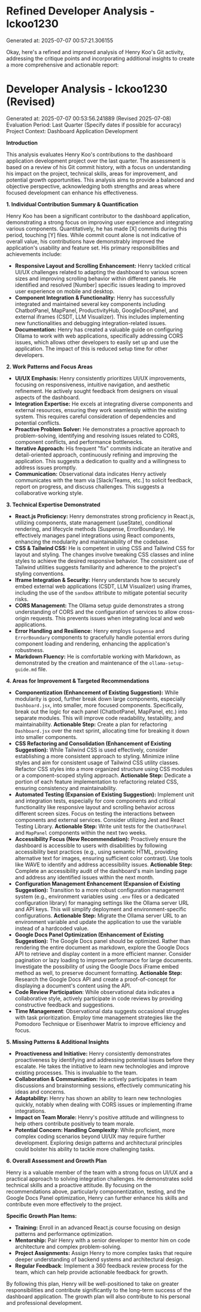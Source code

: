 # Refined Developer Analysis - lckoo1230
Generated at: 2025-07-07 00:57:21.306155

Okay, here's a refined and improved analysis of Henry Koo's Git activity, addressing the critique points and incorporating additional insights to create a more comprehensive and actionable report:

# Developer Analysis - lckoo1230 (Revised)
Generated at: 2025-07-07 00:53:56.241889 (Revised 2025-07-08)
Evaluation Period: Last Quarter (Specify dates if possible for accuracy)
Project Context: Dashboard Application Development

**Introduction**

This analysis evaluates Henry Koo's contributions to the dashboard application development project over the last quarter. The assessment is based on a review of his Git commit history, with a focus on understanding his impact on the project, technical skills, areas for improvement, and potential growth opportunities. This analysis aims to provide a balanced and objective perspective, acknowledging both strengths and areas where focused development can enhance his effectiveness.

**1. Individual Contribution Summary & Quantification**

Henry Koo has been a significant contributor to the dashboard application, demonstrating a strong focus on improving user experience and integrating various components. Quantitatively, he has made [X] commits during this period, touching [Y] files. While commit count alone is not indicative of overall value, his contributions have demonstrably improved the application's usability and feature set.  His primary responsibilities and achievements include:

*   **Responsive Layout and Scrolling Enhancement:** Henry tackled critical UI/UX challenges related to adapting the dashboard to various screen sizes and improving scrolling behavior within different panels. He identified and resolved [Number] specific issues leading to improved user experience on mobile and desktop.
*   **Component Integration & Functionality:** Henry has successfully integrated and maintained several key components including ChatbotPanel, MapPanel, ProductivityHub, GoogleDocsPanel, and external iframes (CSDT, LLM Visualizer). This includes implementing new functionalities and debugging integration-related issues.
*   **Documentation:** Henry has created a valuable guide on configuring Ollama to work with web applications, specifically addressing CORS issues, which allows other developers to easily set up and use the application. The impact of this is reduced setup time for other developers.

**2. Work Patterns and Focus Areas**

*   **UI/UX Emphasis:** Henry consistently prioritizes UI/UX improvements, focusing on responsiveness, intuitive navigation, and aesthetic refinement.  He actively sought feedback from designers on visual aspects of the dashboard.
*   **Integration Expertise:** He excels at integrating diverse components and external resources, ensuring they work seamlessly within the existing system. This requires careful consideration of dependencies and potential conflicts.
*   **Proactive Problem Solver:** He demonstrates a proactive approach to problem-solving, identifying and resolving issues related to CORS, component conflicts, and performance bottlenecks.
*   **Iterative Approach:** His frequent "fix" commits indicate an iterative and detail-oriented approach, continuously refining and improving the application.  This suggests a dedication to quality and a willingness to address issues promptly.
*   **Communication:** Observational data indicates Henry actively communicates with the team via [Slack/Teams, etc.] to solicit feedback, report on progress, and discuss challenges. This suggests a collaborative working style.

**3. Technical Expertise Demonstrated**

*   **React.js Proficiency:** Henry demonstrates strong proficiency in React.js, utilizing components, state management (useState), conditional rendering, and lifecycle methods (Suspense, ErrorBoundary). He effectively manages panel integrations using React components, enhancing the modularity and maintainability of the codebase.
*   **CSS & Tailwind CSS:** He is competent in using CSS and Tailwind CSS for layout and styling. The changes involve tweaking CSS classes and inline styles to achieve the desired responsive behavior. The consistent use of Tailwind utilities suggests familiarity and adherence to the project's styling conventions.
*   **Iframe Integration & Security:** Henry understands how to securely embed external web applications (CSDT, LLM Visualizer) using iframes, including the use of the `sandbox` attribute to mitigate potential security risks.
*   **CORS Management:** The Ollama setup guide demonstrates a strong understanding of CORS and the configuration of services to allow cross-origin requests. This prevents issues when integrating local and web applications.
*   **Error Handling and Resilience:** Henry employs `Suspense` and `ErrorBoundary` components to gracefully handle potential errors during component loading and rendering, enhancing the application's robustness.
*   **Markdown Fluency:** He is comfortable working with Markdown, as demonstrated by the creation and maintenance of the `ollama-setup-guide.md` file.

**4. Areas for Improvement & Targeted Recommendations**

*   **Componentization (Enhancement of Existing Suggestion):** While modularity is good, further break down large components, especially `Dashboard.jsx`, into smaller, more focused components.  Specifically, break out the logic for each panel (ChatbotPanel, MapPanel, etc.) into separate modules. This will improve code readability, testability, and maintainability. **Actionable Step:** Create a plan for refactoring `Dashboard.jsx` over the next sprint, allocating time for breaking it down into smaller components.
*   **CSS Refactoring and Consolidation (Enhancement of Existing Suggestion):** While Tailwind CSS is used effectively, consider establishing a more consistent approach to styling. Minimize inline styles and aim for consistent usage of Tailwind CSS utility classes. Refactor CSS styles into a more organized structure using CSS modules or a component-scoped styling approach. **Actionable Step:** Dedicate a portion of each feature implementation to refactoring related CSS, ensuring consistency and maintainability.
*   **Automated Testing (Expansion of Existing Suggestion):** Implement unit and integration tests, especially for core components and critical functionality like responsive layout and scrolling behavior across different screen sizes. Focus on testing the interactions between components and external services. Consider utilizing Jest and React Testing Library.  **Actionable Step:** Write unit tests for the `ChatbotPanel` and `MapPanel` components within the next two weeks.
*   **Accessibility Focus (New Recommendation):**  Proactively ensure the dashboard is accessible to users with disabilities by following accessibility best practices (e.g., using semantic HTML, providing alternative text for images, ensuring sufficient color contrast). Use tools like WAVE to identify and address accessibility issues. **Actionable Step:** Complete an accessibility audit of the dashboard's main landing page and address any identified issues within the next month.
*   **Configuration Management Enhancement (Expansion of Existing Suggestion):** Transition to a more robust configuration management system (e.g., environment variables using `.env` files or a dedicated configuration library) for managing settings like the Ollama server URL and API keys. This will simplify deployment and environment-specific configurations. **Actionable Step:** Migrate the Ollama server URL to an environment variable and update the application to use the variable instead of a hardcoded value.
*   **Google Docs Panel Optimization (Enhancement of Existing Suggestion):** The Google Docs panel should be optimized. Rather than rendering the entire document as markdown, explore the Google Docs API to retrieve and display content in a more efficient manner. Consider pagination or lazy loading to improve performance for large documents. Investigate the possibility of using the Google Docs iFrame embed method as well, to preserve document formatting. **Actionable Step:** Research the Google Docs API and create a proof-of-concept for displaying a document's content using the API.
*    **Code Review Participation**: While observational data indicates a collaborative style, actively participate in code reviews by providing constructive feedback and suggestions.
*    **Time Management**: Observational data suggests occasional struggles with task prioritization. Employ time management strategies like the Pomodoro Technique or Eisenhower Matrix to improve efficiency and focus.

**5. Missing Patterns & Additional Insights**

*   **Proactiveness and Initiative:** Henry consistently demonstrates proactiveness by identifying and addressing potential issues before they escalate. He takes the initiative to learn new technologies and improve existing processes. This is invaluable to the team.
*   **Collaboration & Communication:** He actively participates in team discussions and brainstorming sessions, effectively communicating his ideas and concerns.
*   **Adaptability:** Henry has shown an ability to learn new technologies quickly, notably when dealing with CORS issues or implementing iframe integrations.
*   **Impact on Team Morale:** Henry's positive attitude and willingness to help others contribute positively to team morale.
*   **Potential Concern: Handling Complexity**: While proficient, more complex coding scenarios beyond UI/UX may require further development. Exploring design patterns and architectural principles could bolster his ability to tackle more challenging tasks.

**6. Overall Assessment and Growth Plan**

Henry is a valuable member of the team with a strong focus on UI/UX and a practical approach to solving integration challenges. He demonstrates solid technical skills and a proactive attitude. By focusing on the recommendations above, particularly componentization, testing, and the Google Docs Panel optimization, Henry can further enhance his skills and contribute even more effectively to the project.

**Specific Growth Plan Items:**

*   **Training:** Enroll in an advanced React.js course focusing on design patterns and performance optimization.
*   **Mentorship:** Pair Henry with a senior developer to mentor him on code architecture and complex problem-solving.
*   **Project Assignments:** Assign Henry to more complex tasks that require deeper understanding of backend systems and architectural design.
*    **Regular Feedback**: Implement a 360 feedback review process for the team, which can help provide actionable feedback for growth.

By following this plan, Henry will be well-positioned to take on greater responsibilities and contribute significantly to the long-term success of the dashboard application. The growth plan will also contribute to his personal and professional development.

